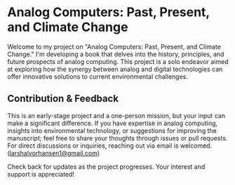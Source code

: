 # Analog Computers: Past, Present, and Climate Change

Welcome to my project on "Analog Computers: Past, Present, and Climate Change." I'm developing a book that delves into the history, principles, and future prospects of analog computing. 
This project is a solo endeavor aimed at exploring how the synergy between analog and digital technologies can offer innovative solutions to current environmental challenges.

## Contribution & Feedback

This is an early-stage project and a one-person mission, 
but your input can make a significant difference. 
If you have expertise in analog computing, insights into environmental technology, or suggestions for improving the manuscript; 
feel free to share your thoughts through issues or pull requests. 
For direct discussions or inquiries, reaching out via email is welcomed. (larshalvorhansen1@gmail.com)

Check back for updates as the project progresses. Your interest and support is appreciated!
